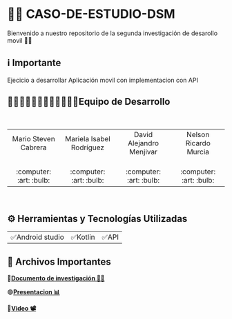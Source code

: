 # 📱📱 CASO-DE-ESTUDIO-DSM
Bienvenido a nuestro repositorio de la segunda investigación de desarollo movil 👋🏻
<br>
## ℹ️ Importante
Ejecicio a desarrollar Aplicación movil con implementacion con API 
   <br>
<h2>👨🏻‍💻👨🏻‍💻👨🏻‍💻👩🏻‍💻Equipo de Desarrollo </h2>
<div style={padding: 10px}>
  <table style={margin: 0 auto}>
  <tr align="center">
    <td>Mario Steven Cabrera</td>
    <td>Mariela Isabel Rodríguez</td>
    <td>David Alejandro Menjivar</td>
    <td>Nelson Ricardo Murcia</td>
  </tr>
    <tr align="center">
    <td><br> :computer: :art: :bulb:</td>
    <td><br> :computer: :art: :bulb:</td>
    <td><br> :computer: :art: :bulb:</td>
    <td><br> :computer: :art: :bulb:</td>
  </tr>
</table>
</div>
<br>

## ⚙️ Herramientas y Tecnologías Utilizadas
<table>
  <tr align="center">
    <td>✅Android studio </td>
    <td>✅Kotlin</td>
    <td>✅API</td>
  </tr>
</table>

## 📝 Archivos Importantes
🔴[**Documento de investigación 📃📄**](https://drive.google.com/file/d/1TCpk-kLKoUQ495EPEg06e2lAW0tpXhBn/view?usp=sharing)<br>

🟢[**Presentacion 📊**](https://drive.google.com/file/d/1ja3ny52bwpup9o96OdhHXpEWawX60osI/view?usp=drivesdk)<br>


🔵[**Video 📽**](https://drive.google.com/file/d/1ja3ny52bwpup9o96OdhHXpEWawX60osI/view?usp=drivesdk)<br>




